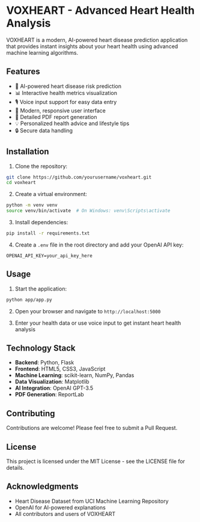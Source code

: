 # VOXHEART - Advanced Heart Health Analysis

VOXHEART is a modern, AI-powered heart disease prediction application that provides instant insights about your heart health using advanced machine learning algorithms.

## Features

- 🤖 AI-powered heart disease risk prediction
- 📊 Interactive health metrics visualization
- 🎙️ Voice input support for easy data entry
- 📱 Modern, responsive user interface
- 📄 Detailed PDF report generation
- 💡 Personalized health advice and lifestyle tips
- 🔒 Secure data handling

## Installation

1. Clone the repository:
```bash
git clone https://github.com/yourusername/voxheart.git
cd voxheart
```

2. Create a virtual environment:
```bash
python -m venv venv
source venv/bin/activate  # On Windows: venv\Scripts\activate
```

3. Install dependencies:
```bash
pip install -r requirements.txt
```

4. Create a `.env` file in the root directory and add your OpenAI API key:
```
OPENAI_API_KEY=your_api_key_here
```

## Usage

1. Start the application:
```bash
python app/app.py
```

2. Open your browser and navigate to `http://localhost:5000`

3. Enter your health data or use voice input to get instant heart health analysis

## Technology Stack

- **Backend**: Python, Flask
- **Frontend**: HTML5, CSS3, JavaScript
- **Machine Learning**: scikit-learn, NumPy, Pandas
- **Data Visualization**: Matplotlib
- **AI Integration**: OpenAI GPT-3.5
- **PDF Generation**: ReportLab

## Contributing

Contributions are welcome! Please feel free to submit a Pull Request.

## License

This project is licensed under the MIT License - see the LICENSE file for details.

## Acknowledgments

- Heart Disease Dataset from UCI Machine Learning Repository
- OpenAI for AI-powered explanations
- All contributors and users of VOXHEART
